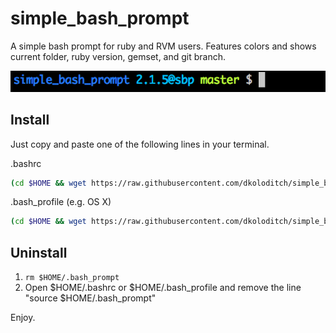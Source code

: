 # simple_bash_prompt

A simple bash prompt for ruby and RVM users. Features colors and shows current folder, ruby version, gemset, and git branch.

![sexy-bash-prompt screenshot][screenshot]

[screenshot]: screenshot.png

## Install
Just copy and paste one of the following lines in your terminal.

.bashrc 
```bash
(cd $HOME && wget https://raw.githubusercontent.com/dkoloditch/simple_bash_prompt/master/.bash_prompt) && (echo "" >> $HOME/.bashrc && echo "source $HOME/.bash_prompt" >> $HOME/.bashrc) && source $HOME/.bashrc
```

.bash_profile (e.g. OS X)
```bash
(cd $HOME && wget https://raw.githubusercontent.com/dkoloditch/simple_bash_prompt/master/.bash_prompt) && (echo "" >> $HOME/.bash_profile && echo "source $HOME/.bash_prompt" >> $HOME/.bash_profile) && source $HOME/.bash_profile
```

## Uninstall
1. ```rm $HOME/.bash_prompt```
2. Open $HOME/.bashrc or $HOME/.bash_profile and remove the line "source $HOME/.bash_prompt"

Enjoy.
